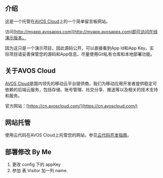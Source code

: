 
## 介绍

这是一个托管在[AVOS Cloud](https://cn.avoscloud.com)上的一个简单留言板网站。

访问[http://myapp.avosapps.com](http://myapp.avosapps.com)即可访问在线演示版本。

因为这只是一个演示项目，因此源码公开，可以直接看到App Id和App Key。实际项目请妥善保管您的源码和App信息。尽量使用Git私有仓库和本地部署功能。

## 关于AVOS Cloud

[AVOS Cloud](https://cn.avoscloud.com)是国内领先的移动云平台提供商，我们为移动应用开发者提供稳定可依赖的后端云服务，包括存储、账号管理、社交分享、推送等以及相关的技术支持和服务。

官方网站：[https://cn.avoscloud.com/](https://cn.avoscloud.com/)

## 网站托管

使用云代码在AVOS Cloud上托管您的网站，参见[云代码开发指南](https://cn.avoscloud.com/docs/cloud_code_guide.html)。

## 部署修改 By Me
1. 更改 config 下的 appKey 
2. 参加 表 Visitor 加一列 name.
